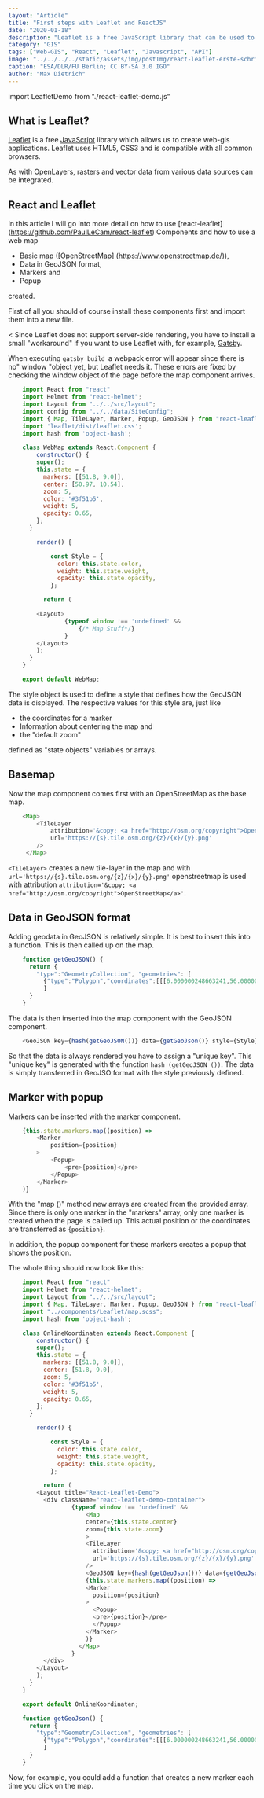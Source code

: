```yaml
---
layout: "Article"
title: "First steps with Leaflet and ReactJS"
date: "2020-01-18"
description: "Leaflet is a free JavaScript library that can be used to create web GIS applications. Leaflet uses HTML5, CSS3 and is compatible with all common browsers."
category: "GIS"
tags: ["Web-GIS", "React", "Leaflet", "Javascript", "API"]
image: "../../../../static/assets/img/postImg/react-leaflet-erste-schritte.jpg"
caption: "ESA/DLR/FU Berlin; CC BY-SA 3.0 IGO"
author: "Max Dietrich"
---
```


import LeafletDemo from "./react-leaflet-demo.js"

## What is Leaflet?

[Leaflet](https://leafletjs.com/) is a free [JavaScript](/en/tags/javascript) library which allows us to create web-gis applications. Leaflet uses HTML5, CSS3 and is compatible with all common browsers.

As with OpenLayers, rasters and vector data from various data sources can be integrated.

## React and Leaflet

In this article I will go into more detail on how to use [react-leaflet] (https://github.com/PaulLeCam/react-leaflet) Components and how to use a web map

* Basic map ([OpenStreetMap] (https://www.openstreetmap.de/)),
* Data in GeoJSON format,
* Markers and
* Popup

created.

First of all you should of course install these components first and import them into a new file.

< Since Leaflet does not support server-side rendering, you have to install a small "workaround" if you want to use Leaflet with, for example, [Gatsby](https://www.gatsbyjs.org/).

When executing `gatsby build `a webpack error will appear since there is no" window "object yet, but Leaflet needs it. These errors are fixed by checking the window object of the page before the map component arrives.

```js
    import React from "react"
    import Helmet from "react-helmet";
    import Layout from "../../src/layout";
    import config from "../../data/SiteConfig";
    import { Map, TileLayer, Marker, Popup, GeoJSON } from "react-leaflet";
    import 'leaflet/dist/leaflet.css';
    import hash from 'object-hash';

    class WebMap extends React.Component {  
        constructor() {
        super();
        this.state = {
          markers: [[51.8, 9.0]],
          center: [50.97, 10.54],
          zoom: 5,
          color: '#3f51b5',
          weight: 5,
          opacity: 0.65,
        };
      }

        render() {

            const Style = {
              color: this.state.color,
              weight: this.state.weight,
              opacity: this.state.opacity,
            };

          return (

        <Layout>
                {typeof window !== 'undefined' &&
                    {/* Map Stuff*/}
                }
        </Layout>
        );
      }
    }

    export default WebMap;
```

The style object is used to define a style that defines how the GeoJSON data is displayed. The respective values for this style are, just like

* the coordinates for a marker
* Information about centering the map and
* the "default zoom"

defined as "state objects" variables or arrays.

## Basemap

Now the map component comes first with an OpenStreetMap as the base map.

```js
    <Map>
        <TileLayer
            attribution='&copy; <a href="http://osm.org/copyright">OpenStreetMap</a>'
            url='https://{s}.tile.osm.org/{z}/{x}/{y}.png'
        />
     </Map>
```

`<TileLayer>` creates a new tile-layer in the map and with `url='https://{s}.tile.osm.org/{z}/{x}/{y}.png'`  openstreetmap is used with attribution `attribution='&copy; <a href="http://osm.org/copyright">OpenStreetMap</a>'`.

## Data in GeoJSON format

Adding geodata in GeoJSON is relatively simple. It is best to insert this into a function. This is then called up on the map.

```js
    function getGeoJSON() {
      return {
        "type":"GeometryCollection", "geometries": [
          {"type":"Polygon","coordinates":[[[6.000000248663241,56.000000155530984],[7.000000192318055,56.000000155530984],[8.000000135973096,56.000000155530984],[9.000000247266257,56.000000155530984],[10.000000190921071,56.000000155530984],[11.000000134576112,56.000000155530984],[12.000000245869273,56.000000155530984],[12.000000245869273,55.000000211876],[12.000000245869273,54.00000010058284],[12.000000245869273,53.00000015692797],[12.000000245869273,52.00000021327298],[12.000000245869273,51.00000010197982],[12.000000245869273,50.00000015832478],[12.000000245869273,49.00000004703179],[12.000000245869273,48.000000103376806],[11.000000134576112,48.000000103376806],[10.000000190921071,48.000000103376806],[9.000000247266257,48.000000103376806],[8.000000135973096,48.000000103376806],[7.000000192318055,48.000000103376806],[6.000000248663241,48.000000103376806],[6.000000248663241,49.00000004703179],[6.000000248663241,50.00000015832478],[6.000000248663241,51.00000010197982],[6.000000248663241,52.00000021327298],[6.000000248663241,53.00000015692797],[6.000000248663241,54.00000010058284],[6.000000248663241,55.000000211876],[6.000000248663241,56.000000155530984]]]}
          ]
      }
    }
```

The data is then inserted into the map component with the GeoJSON component.

```js
    <GeoJSON key={hash(getGeoJSON())} data={getGeoJson()} style={Style}/>
```

So that the data is always rendered you have to assign a "unique key". This "unique key" is generated with the function `hash (getGeoJSON ())`. The data is simply transferred in GeoJSO format with the style previously defined.

## Marker with popup

Markers can be inserted with the marker component.

```js
    {this.state.markers.map((position) => 
        <Marker 
            position={position}
        >
            <Popup>
                <pre>{position}</pre>
            </Popup>
        </Marker>
    )}
```

With the "map ()" method new arrays are created from the provided array. Since there is only one marker in the "markers" array, only one marker is created when the page is called up. This actual position or the coordinates are transferred as `{position}`.

In addition, the popup component for these markers creates a popup that shows the position.

The whole thing should now look like this:

```js
    import React from "react"
    import Helmet from "react-helmet";
    import Layout from "../../src/layout";
    import { Map, TileLayer, Marker, Popup, GeoJSON } from "react-leaflet";
    import "../components/Leaflet/map.scss";
    import hash from 'object-hash';

    class OnlineKoordinaten extends React.Component {    
        constructor() {
        super();
        this.state = {
          markers: [[51.8, 9.0]],
          center: [51.8, 9.0],
          zoom: 5,
          color: '#3f51b5',
          weight: 5,
          opacity: 0.65,
        };
      }

        render() {

            const Style = {
              color: this.state.color,
              weight: this.state.weight,
              opacity: this.state.opacity,
            };

          return (
        <Layout title="React-Leaflet-Demo">
          <div className="react-leaflet-demo-container">
                  {typeof window !== 'undefined' &&
                      <Map 
                      center={this.state.center} 
                      zoom={this.state.zoom} 
                      >
                      <TileLayer
                        attribution='&copy; <a href="http://osm.org/copyright">OpenStreetMap</a>'
                        url='https://{s}.tile.osm.org/{z}/{x}/{y}.png'
                      />
                      <GeoJSON key={hash(getGeoJson())} data={getGeoJson()} style={Style}/>
                      {this.state.markers.map((position) => 
                      <Marker 
                        position={position}
                      >
                        <Popup>
                        <pre>{position}</pre>
                        </Popup>
                      </Marker>
                      )}
                    </Map>
                  }
          </div>
        </Layout>
        );
      }
    }

    export default OnlineKoordinaten;

    function getGeoJson() {
      return {
        "type":"GeometryCollection", "geometries": [
          {"type":"Polygon","coordinates":[[[6.000000248663241,56.000000155530984],[7.000000192318055,56.000000155530984],[8.000000135973096,56.000000155530984],[9.000000247266257,56.000000155530984],[10.000000190921071,56.000000155530984],[11.000000134576112,56.000000155530984],[12.000000245869273,56.000000155530984],[12.000000245869273,55.000000211876],[12.000000245869273,54.00000010058284],[12.000000245869273,53.00000015692797],[12.000000245869273,52.00000021327298],[12.000000245869273,51.00000010197982],[12.000000245869273,50.00000015832478],[12.000000245869273,49.00000004703179],[12.000000245869273,48.000000103376806],[11.000000134576112,48.000000103376806],[10.000000190921071,48.000000103376806],[9.000000247266257,48.000000103376806],[8.000000135973096,48.000000103376806],[7.000000192318055,48.000000103376806],[6.000000248663241,48.000000103376806],[6.000000248663241,49.00000004703179],[6.000000248663241,50.00000015832478],[6.000000248663241,51.00000010197982],[6.000000248663241,52.00000021327298],[6.000000248663241,53.00000015692797],[6.000000248663241,54.00000010058284],[6.000000248663241,55.000000211876],[6.000000248663241,56.000000155530984]]]}
          ]
      }
    }
```
<LeafletDemo/>

Now, for example, you could add a function that creates a new marker each time you click on the map.